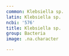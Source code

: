 ```yaml
---
common: Klebsiella sp.
latin: Klebsiella sp.
ncbi: '576'
title: Klebsiella sp.
group: Bacteria
image: .na.character

---
```

